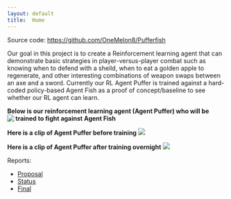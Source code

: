 ```yaml
---
layout: default
title:  Home
---
```


Source code: https://github.com/OneMelon8/Pufferfish

Our goal in this project is to create a Reinforcement learning agent that can demonstrate basic strategies in  player-versus-player combat such as knowing when to defend with a sheild, when to eat a golden apple to regenerate, and other interesting combinations of weapon swaps between an axe and a sword. Currently our RL Agent Puffer is trained against a hard-coded policy-based Agent Fish as a proof of concept/baseline to see whether our RL agent can learn.

**Below is our reinforcement learning agent (Agent Puffer) who will be trained to fight against Agent Fish**
<img src= "files/intro.png" align="left"/>

**Here is a clip of Agent Puffer before training**
![](http://img.youtube.com/vi/44KwAyw-AXs/0.jpg)

**Here is a clip of Agent Puffer after training overnight**
![](http://img.youtube.com/vi/uB0HolxmnzU/0.jpg)


Reports:

- [Proposal](proposal.html)
- [Status](status.html)
- [Final](final.html)